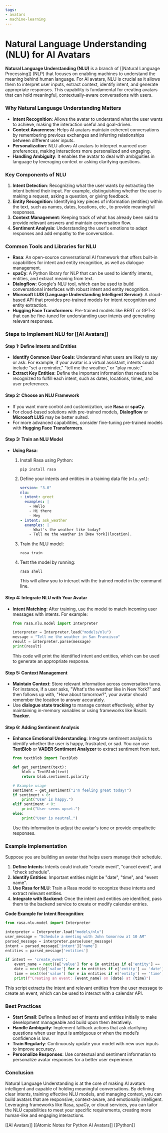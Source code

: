 ```yaml
---
tags:
- avatars
- machine-learning
---
```


# Natural Language Understanding (NLU) for AI Avatars

**Natural Language Understanding (NLU)** is a branch of [[Natural Language Processing]] (NLP) that focuses on enabling machines to understand the meaning behind human language. For AI avatars, NLU is crucial as it allows them to interpret user inputs, extract context, identify intent, and generate appropriate responses. This capability is fundamental for creating avatars that can hold meaningful, contextually-aware conversations with users.

### Why Natural Language Understanding Matters

- **Intent Recognition**: Allows the avatar to understand what the user wants to achieve, making the interaction useful and goal-driven.
- **Context Awareness**: Helps AI avatars maintain coherent conversations by remembering previous exchanges and inferring relationships between different user inputs.
- **Personalization**: NLU allows AI avatars to interpret nuanced user preferences, making interactions more personalized and engaging.
- **Handling Ambiguity**: It enables the avatar to deal with ambiguities in language by leveraging context or asking clarifying questions.

### Key Components of NLU

1. **Intent Detection**: Recognizing what the user wants by extracting the intent behind their input. For example, distinguishing whether the user is making a request, asking a question, or giving feedback.
2. **Entity Recognition**: Identifying key pieces of information (entities) within the text, such as names, dates, locations, etc., to provide meaningful responses.
3. **Context Management**: Keeping track of what has already been said to provide relevant answers and maintain conversation flow.
4. **Sentiment Analysis**: Understanding the user's emotions to adapt responses and add empathy to the conversation.

### Common Tools and Libraries for NLU

- **Rasa**: An open-source conversational AI framework that offers built-in capabilities for intent and entity recognition, as well as dialogue management.
- **spaCy**: A Python library for NLP that can be used to identify intents, entities, and extract meaning from text.
- **Dialogflow**: Google's NLU tool, which can be used to build conversational interfaces with robust intent and entity recognition.
- **Microsoft LUIS (Language Understanding Intelligent Service)**: A cloud-based API that provides pre-trained models for intent recognition and entity extraction.
- **Hugging Face Transformers**: Pre-trained models like BERT or GPT-3 that can be fine-tuned for understanding user intents and generating relevant responses.

### Steps to Implement NLU for [[AI Avatars]]

#### Step 1: Define Intents and Entities

- **Identify Common User Goals**: Understand what users are likely to say or ask. For example, if your avatar is a virtual assistant, intents could include "set a reminder," "tell me the weather," or "play music."
- **Extract Key Entities**: Define the important information that needs to be recognized to fulfill each intent, such as dates, locations, times, and user preferences.

#### Step 2: Choose an NLU Framework

- If you want more control and customization, use **Rasa** or **spaCy**.
- For cloud-based solutions with pre-trained models, **Dialogflow** or **Microsoft LUIS** may be better suited.
- For more advanced capabilities, consider fine-tuning pre-trained models with **Hugging Face Transformers**.

#### Step 3: Train an NLU Model

- **Using Rasa**:

    1. Install Rasa using Python:

        ```
        pip install rasa
        ```

    2. Define your intents and entities in a training data file (`nlu.yml`):

        ```yml
        version: "3.0"
        nlu:
        - intent: greet
          examples: |
            - Hello
            - Hi there
            - Hey
        - intent: ask_weather
          examples: |
            - What's the weather like today?
            - Tell me the weather in [New York](location).
        ```

    3. Train the NLU model:

        ```
        rasa train
        ```

    4. Test the model by running:

        ```
        rasa shell
        ```

        This will allow you to interact with the trained model in the command line.

#### Step 4: Integrate NLU with Your Avatar

- **Intent Matching**: After training, use the model to match incoming user messages with intents. For example:

    ```python
    from rasa.nlu.model import Interpreter
    
    interpreter = Interpreter.load("models/nlu")
    message = "Tell me the weather in San Francisco"
    result = interpreter.parse(message)
    print(result)
    ```

    This code will print the identified intent and entities, which can be used to generate an appropriate response.

#### Step 5: Context Management

- **Maintain Context**: Store relevant information across conversation turns. For instance, if a user asks, "What's the weather like in New York?" and then follows up with, "How about tomorrow?", your avatar should remember the location to answer accurately.
- Use **dialogue state tracking** to manage context effectively, either by maintaining in-memory variables or using frameworks like Rasa’s **Tracker**.

#### Step 6: Adding Sentiment Analysis

- **Enhance Emotional Understanding**: Integrate sentiment analysis to identify whether the user is happy, frustrated, or sad. You can use **TextBlob** or **VADER Sentiment Analyzer** to extract sentiment from text.

    ```python
    from textblob import TextBlob
    
    def get_sentiment(text):
        blob = TextBlob(text)
        return blob.sentiment.polarity
    
    # Example usage
    sentiment = get_sentiment("I'm feeling great today!")
    if sentiment > 0:
        print("User is happy.")
    elif sentiment < 0:
        print("User seems upset.")
    else:
        print("User is neutral.")
    ```

    Use this information to adjust the avatar's tone or provide empathetic responses.

### Example Implementation

Suppose you are building an avatar that helps users manage their schedule.

1. **Define Intents**: Intents could include "create event", "cancel event", and "check schedule".
2. **Identify Entities**: Important entities might be "date", "time", and "event name".
3. **Use Rasa for NLU**: Train a Rasa model to recognize these intents and extract relevant entities.
4. **Integrate with Backend**: Once the intent and entities are identified, pass them to the backend service to create or modify calendar entries.

**Code Example for Intent Recognition**:

```python
from rasa.nlu.model import Interpreter

interpreter = Interpreter.load("models/nlu")
user_message = "Schedule a meeting with John tomorrow at 10 AM"
parsed_message = interpreter.parse(user_message)
intent = parsed_message['intent']['name']
entities = parsed_message['entities']

if intent == 'create_event':
    event_name = next((e['value'] for e in entities if e['entity'] == 'event_name'), 'Meeting')
    date = next((e['value'] for e in entities if e['entity'] == 'date'), 'tomorrow')
    time = next((e['value'] for e in entities if e['entity'] == 'time'), '10 AM')
    print(f"Creating an event: {event_name} on {date} at {time}")
```

This script extracts the intent and relevant entities from the user message to create an event, which can be used to interact with a calendar API.

### Best Practices

- **Start Small**: Define a limited set of intents and entities initially to make development manageable and build upon them iteratively.
- **Handle Ambiguity**: Implement fallback actions that ask clarifying questions when user input is ambiguous or when the model’s confidence is low.
- **Train Regularly**: Continuously update your model with new user inputs to improve accuracy.
- **Personalize Responses**: Use contextual and sentiment information to personalize avatar responses for a better user experience.

### Conclusion

Natural Language Understanding is at the core of making AI avatars intelligent and capable of holding meaningful conversations. By defining clear intents, training effective NLU models, and managing context, you can build avatars that are responsive, context-aware, and emotionally intelligent. Leveraging frameworks like Rasa, spaCy, or cloud services, you can tailor the NLU capabilities to meet your specific requirements, creating more human-like and engaging interactions.

[[AI Avatars]]  [[Atomic Notes for Python AI Avatars]]  [[Python]]
